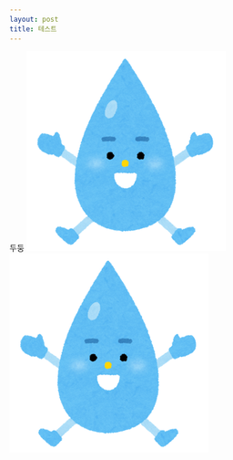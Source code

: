 ```yaml
---
layout: post
title: 테스트
---
```


두둥
<img src="/assets/images/avatar_water.png">
![물방울 이미지](/assets/images/avatar_water.png)
